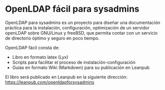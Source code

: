 OpenLDAP fácil para sysadmins
=============================

OpenLDAP para sysadmins es un proyecto para diseñar una documentación práctica para la instalación, configuración, optimización de un servidor openLDAP sobre GNU/Linux y freeBSD, que permita contar con un servicio de directorio óptimo y seguro en poco tiempo.

OpenLDAP fácil consta de:
- Libro en formato latex (Lyx)
- Scripts para facilitar el proceso de instalación-configuración
- Guías en formato Wiki (Markdown) para su publicación en Leanpub

El libro será publicado en Leanpub en la siguiente dirección:
https://leanpub.com/openldapforsysadmins
